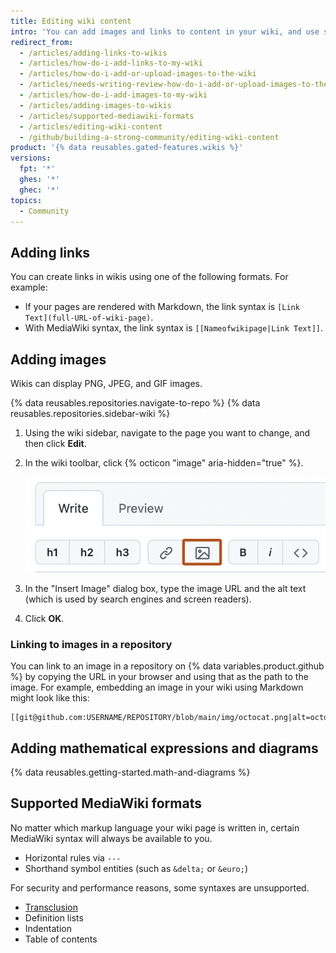```yaml
---
title: Editing wiki content
intro: 'You can add images and links to content in your wiki, and use some supported MediaWiki formats.'
redirect_from:
  - /articles/adding-links-to-wikis
  - /articles/how-do-i-add-links-to-my-wiki
  - /articles/how-do-i-add-or-upload-images-to-the-wiki
  - /articles/needs-writing-review-how-do-i-add-or-upload-images-to-the-wiki
  - /articles/how-do-i-add-images-to-my-wiki
  - /articles/adding-images-to-wikis
  - /articles/supported-mediawiki-formats
  - /articles/editing-wiki-content
  - /github/building-a-strong-community/editing-wiki-content
product: '{% data reusables.gated-features.wikis %}'
versions:
  fpt: '*'
  ghes: '*'
  ghec: '*'
topics:
  - Community
---
```


## Adding links

You can create links in wikis using one of the following formats. For example:

* If your pages are rendered with Markdown, the link syntax is `[Link Text](full-URL-of-wiki-page)`.
* With MediaWiki syntax, the link syntax is `[[Nameofwikipage|Link Text]]`.

## Adding images

Wikis can display PNG, JPEG, and GIF images.

{% data reusables.repositories.navigate-to-repo %}
{% data reusables.repositories.sidebar-wiki %}
1. Using the wiki sidebar, navigate to the page you want to change, and then click **Edit**.
1. In the wiki toolbar, click {% octicon "image" aria-hidden="true" %}.

   ![Screenshot of the toolbar on the edit page of the wiki. The icon to add an image is outlined in dark orange.](/assets/images/help/wiki/wiki-add-image.png)

1. In the "Insert Image" dialog box, type the image URL and the alt text (which is used by search engines and screen readers).
1. Click **OK**.

### Linking to images in a repository

You can link to an image in a repository on {% data variables.product.github %} by copying the URL in your browser and using that as the path to the image. For example, embedding an image in your wiki using Markdown might look like this:

    [[git@github.com:USERNAME/REPOSITORY/blob/main/img/octocat.png|alt=octocat]]

## Adding mathematical expressions and diagrams

{% data reusables.getting-started.math-and-diagrams %}

## Supported MediaWiki formats

No matter which markup language your wiki page is written in, certain MediaWiki syntax will always be available to you.
* Horizontal rules via `---`
* Shorthand symbol entities (such as `&delta;` or `&euro;`)

For security and performance reasons, some syntaxes are unsupported.
* [Transclusion](https://www.mediawiki.org/wiki/Transclusion)
* Definition lists
* Indentation
* Table of contents
